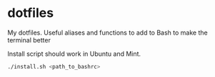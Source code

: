 # dotfiles
My dotfiles. Useful aliases and functions to add to Bash to make the terminal better

Install script should work in Ubuntu and Mint.
```Bash
./install.sh <path_to_bashrc>
```